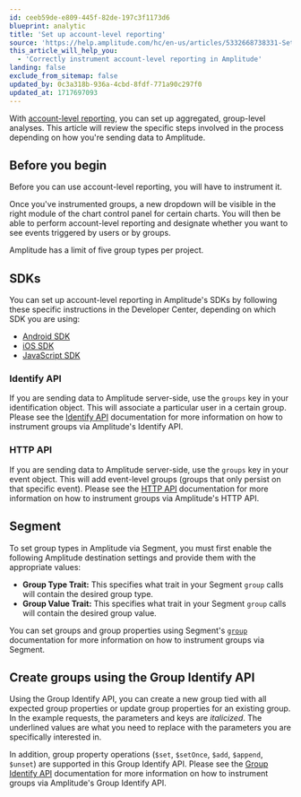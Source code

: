 ```yaml
---
id: ceeb59de-e809-445f-82de-197c3f1173d6
blueprint: analytic
title: 'Set up account-level reporting'
source: 'https://help.amplitude.com/hc/en-us/articles/5332668738331-Set-up-account-level-reporting'
this_article_will_help_you:
  - 'Correctly instrument account-level reporting in Amplitude'
landing: false
exclude_from_sitemap: false
updated_by: 0c3a318b-936a-4cbd-8fdf-771a90c297f0
updated_at: 1717697093
---
```

With [account-level reporting](/docs/analytics/account-level-reporting), you can set up aggregated, group-level analyses. This article will review the specific steps involved in the process depending on how you're sending data to Amplitude. 

## Before you begin

Before you can use account-level reporting, you will have to instrument it.

Once you've instrumented groups, a new dropdown will be visible in the right module of the chart control panel for certain charts. You will then be able to perform account-level reporting and designate whether you want to see events triggered by users or by groups.

Amplitude has a limit of five group types per project.

## SDKs

You can set up account-level reporting in Amplitude's SDKs by following these specific instructions in the Developer Center, depending on which SDK you are using:

* [Android SDK](/docs/sdks/analytics/android/android-kotlin-sdk)
* [iOS SDK](/docs/sdks/analytics/ios/ios-swift-sdk)
* [JavaScript SDK](/docs/sdks/analytics/browser/browser-sdk-2)

### Identify API

If you are sending data to Amplitude server-side, use the `groups` key in your identification object. This will associate a particular user in a certain group. Please see the [Identify API](/docs/apis/analytics/identify) documentation for more information on how to instrument groups via Amplitude's Identify API.

### HTTP API

If you are sending data to Amplitude server-side, use the `groups` key in your event object. This will add event-level groups (groups that only persist on that specific event). Please see the [HTTP API](/docs/apis/analytics/http-v2) documentation for more information on how to instrument groups via Amplitude's HTTP API.

## Segment

To set group types in Amplitude via Segment, you must first enable the following Amplitude destination settings and provide them with the appropriate values:

* **Group Type Trait:** This specifies what trait in your Segment `group` calls will contain the desired group type.
* **Group Value Trait:** This specifies what trait in your Segment `group` calls will contain the desired group value.

You can set groups and group properties using Segment's [`group`](/docs/analytics/account-level-reporting-setup) documentation for more information on how to instrument groups via Segment. 

## Create groups using the Group Identify API

Using the Group Identify API, you can create a new group tied with all expected group properties or update group properties for an existing group. In the example requests, the parameters and keys are *italicized*. The underlined values are what you need to replace with the parameters you are specifically interested in.

In addition, group property operations (`$set`, `$setOnce`, `$add`, `$append`, `$unset`) are supported in this Group Identify API. Please see the [Group Identify API](/docs/apis/analytics/group-identify) documentation for more information on how to instrument groups via Amplitude's Group Identify API.